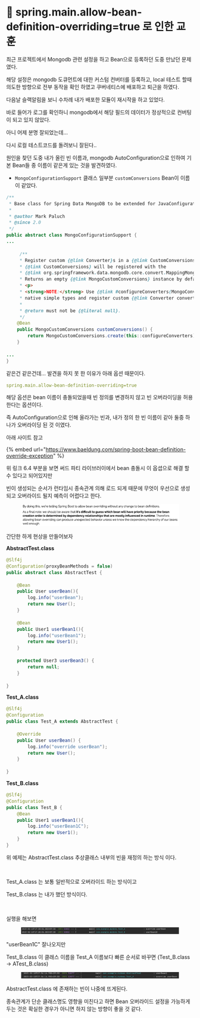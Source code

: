 # 📒 spring.main.allow-bean-definition-overriding=true 로 인한 교훈

최근 프로젝트에서 Mongodb 관련 설정을 하고 Bean으로 등록하던 도중 만났던 문제 였다.



해당 설정은 mongodb 도큐먼트에 대한 커스텀 컨버터를 등록하고, local 테스트 할때 의도한 방향으로 전부 동작을 확인 하였고 쿠버네티스에 배포하고 퇴근을 하였다.



다음날 슬랙알림을 보니 수차례 내가 배포한 모듈이 재시작을 하고 있었다.

바로 들어가 로그를 확인하니 mongodb에서 해당 필드의 데이터가 정상적으로 컨버팅이 되고 있지 않았다.



아니 어제 분명 잘되었는데...

다시 로컬 테스트코드를 돌려보니 잘된다..



원인을 찾던 도중 내가 올린 빈 이름과, mongodb AutoConfiguration으로 인하여 기본 Bean들 중 이름이 같은게 있는 것을 발견하였다. &#x20;

* `MongoConfigurationSupport` 클래스 일부분 `customConversions` Bean이 이름이 같았다.

```java
/**
 * Base class for Spring Data MongoDB to be extended for JavaConfiguration usage.
 *
 * @author Mark Paluch
 * @since 2.0
 */
public abstract class MongoConfigurationSupport {
...

     /**
	 * Register custom {@link Converter}s in a {@link CustomConversions} object if required. These
	 * {@link CustomConversions} will be registered with the
	 * {@link org.springframework.data.mongodb.core.convert.MappingMongoConverter} and {@link MongoMappingContext}.
	 * Returns an empty {@link MongoCustomConversions} instance by default.
	 * <p>
	 * <strong>NOTE:</strong> Use {@link #configureConverters(MongoConverterConfigurationAdapter)} to configure MongoDB
	 * native simple types and register custom {@link Converter converters}.
	 *
	 * @return must not be {@literal null}.
	 */
	@Bean
	public MongoCustomConversions customConversions() {
		return MongoCustomConversions.create(this::configureConverters);
	}

...
}
```



같은건 같은건데... 발견을 하지 못 한 이유가 아래 옵션 때문이다.

```yaml
spring.main.allow-bean-definition-overriding=true
```

해당 옵션은 bean 이름이 충돌되었을때 빈 정의를 변경하지 않고 빈 오버라이딩을 허용한다는 옵션이다.



즉 AutoConfiguration으로 인해 올라가는 빈과, 내가 정의 한 빈 이름이 같아 둘중 하나가 오버라이딩 된 것 이였다.

아래 사이트 참고

{% embed url="https://www.baeldung.com/spring-boot-bean-definition-override-exception" %}

위 링크 6.4 부분을 보면 써드 파티 라이브러이에서 bean 충돌시 이 옵셥으로 해결 할 수 있다고 되어있지만

빈이 생성되는 순서가 런타임시 종속관계 의해 로드 되게 때문에 무엇이 우선으로 생성되고 오버라이드 될지 예측이 어렵다고 한다.

<figure><img src="../.gitbook/assets/image (6).png" alt=""><figcaption></figcaption></figure>

간단한 하게 현상을 만들어보자



**AbstractTest.class**

```java
@Slf4j
@Configuration(proxyBeanMethods = false)
public abstract class AbstractTest {
    
    @Bean
    public User userBean(){
        log.info("userBean");
        return new User();
    }

    @Bean
    public User1 userBean1(){
        log.info("userBean1");
        return new User1();
    }
    
    protected User3 userBean3() {
        return null;
    }
    
}
```



**Test\_A.class**

```java
@Slf4j
@Configuration
public class Test_A extends AbstractTest {
    
    @Override
    public User userBean() {
        log.info("override userBean");
        return new User();
    } 
    
}
```



**Test\_B.class**

```java
@Slf4j
@Configuration
public class Test_B {
    @Bean
    public User1 userBean1(){
        log.info("userBean1C");
        return new User1();
    }
}

```

위 예제는 AbstractTest.class 추상클래스 내부의 빈을 재정의 하는 방식 이다.

​

Test\_A.class 는 보통 일반적으로 오버라이드 하는 방식이고

Test\_B.class 는 내가 했던 방식이다.

​

실행을 해보면

<figure><img src="../.gitbook/assets/image (7).png" alt=""><figcaption></figcaption></figure>

"userBean1C" 잘나오지만

Test\_B.class 이 클래스 이름을 Test\_A 이름보다 빠른 순서로 바꾸면 (Test\_B.class -> ATest\_B.class)

<figure><img src="../.gitbook/assets/image (8).png" alt=""><figcaption></figcaption></figure>

AbstractTest.class 에 존재하는 빈이 나중에 뜨게된다.



종속관계가 단순 클래스명도 영향을 미친다고 하면 Bean 오버라이드 설정을 가능하게 두는 것은 확실한 경우가 아니면 하지 않는 방향이 좋을 것 같다.



